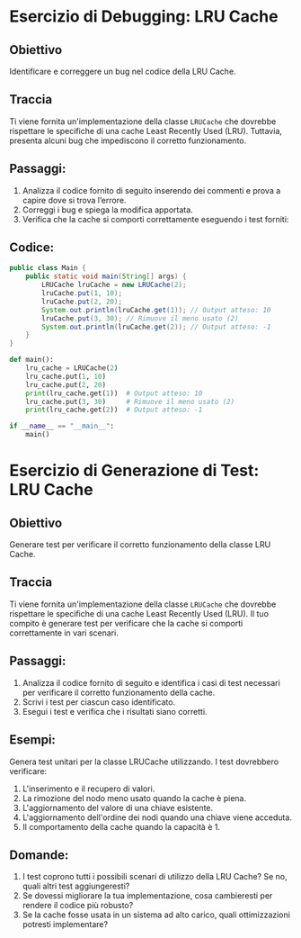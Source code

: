 # Esercizio di Debugging: LRU Cache

## Obiettivo
Identificare e correggere un bug nel codice della LRU Cache.

## Traccia
Ti viene fornita un'implementazione della classe `LRUCache` che dovrebbe rispettare le specifiche di una cache Least Recently Used (LRU). Tuttavia, presenta alcuni bug che impediscono il corretto funzionamento.

## Passaggi:
1. Analizza il codice fornito di seguito inserendo dei commenti e prova a capire dove si trova l’errore.
2. Correggi i bug e spiega la modifica apportata.
3. Verifica che la cache si comporti correttamente eseguendo i test forniti:

## Codice:
```java
public class Main {
    public static void main(String[] args) {
        LRUCache lruCache = new LRUCache(2);
        lruCache.put(1, 10);
        lruCache.put(2, 20);
        System.out.println(lruCache.get(1)); // Output atteso: 10
        lruCache.put(3, 30); // Rimuove il meno usato (2)
        System.out.println(lruCache.get(2)); // Output atteso: -1
    }
}
```
```python
def main():
    lru_cache = LRUCache(2)
    lru_cache.put(1, 10)
    lru_cache.put(2, 20)
    print(lru_cache.get(1))  # Output atteso: 10
    lru_cache.put(3, 30)     # Rimuove il meno usato (2)
    print(lru_cache.get(2))  # Output atteso: -1

if __name__ == "__main__":
    main()
```

# Esercizio di Generazione di Test: LRU Cache

## Obiettivo
Generare test per verificare il corretto funzionamento della classe LRU Cache.

## Traccia
Ti viene fornita un'implementazione della classe `LRUCache` che dovrebbe rispettare le specifiche di una cache Least Recently Used (LRU). Il tuo compito è generare test per verificare che la cache si comporti correttamente in vari scenari.

## Passaggi:
1. Analizza il codice fornito di seguito e identifica i casi di test necessari per verificare il corretto funzionamento della cache.
2. Scrivi i test per ciascun caso identificato.
3. Esegui i test e verifica che i risultati siano corretti.

## Esempi:
Genera test unitari per la classe LRUCache utilizzando. I test dovrebbero verificare:
1. L'inserimento e il recupero di valori.
2. La rimozione del nodo meno usato quando la cache è piena.
3. L'aggiornamento del valore di una chiave esistente.
4. L'aggiornamento dell'ordine dei nodi quando una chiave viene acceduta.
5. Il comportamento della cache quando la capacità è 1.

## Domande:
1. I test coprono tutti i possibili scenari di utilizzo della LRU Cache? Se no, quali altri test aggiungeresti?
2. Se dovessi migliorare la tua implementazione, cosa cambieresti per rendere il codice più robusto?
3. Se la cache fosse usata in un sistema ad alto carico, quali ottimizzazioni potresti implementare?